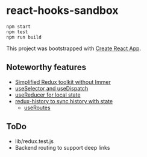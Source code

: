 # react-hooks-sandbox


    npm start
    npm test
    npm run build

This project was bootstrapped with [Create React App](https://github.com/facebook/create-react-app).

## Noteworthy features

* [Simplified Redux toolkit without Immer](src/lib/redux-slice.js)
* [useSelector and useDispatch](src/view/Home.js)
* [useReducer for local state](src/view/LoginForm.js)
* [redux-history to sync history with state](src/lib/redux-history.js)
  * [useRoutes](src/view/App.js)

## ToDo

* lib/redux.test.js
* Backend routing to support deep links
